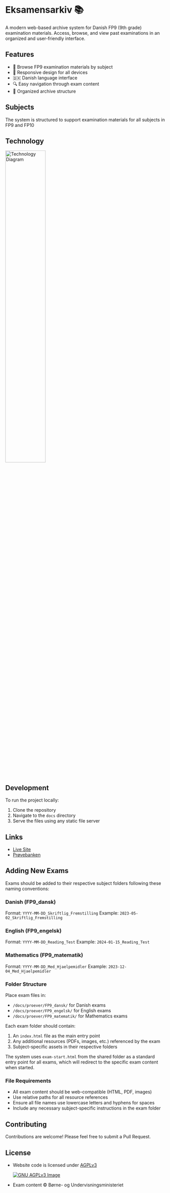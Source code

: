 # Eksamensarkiv 📚

A modern web-based archive system for Danish FP9 (9th grade) examination materials. Access, browse, and view past examinations in an organized and user-friendly interface.

## Features

- 📝 Browse FP9 examination materials by subject
- 📱 Responsive design for all devices
- 🇩🇰 Danish language interface
- 🔍 Easy navigation through exam content
- 💾 Organized archive structure

## Subjects

The system is structured to support examination materials for all subjects in FP9 and FP10

## Technology

<img src="https://up.shx.gg/6_fNnXp1C.png" alt="Technology Diagram" width="50%">

## Development

To run the project locally:

1. Clone the repository
2. Navigate to the `docs` directory
3. Serve the files using any static file server

## Links

- [Live Site](https://eksamen.edbpede.net)
- [Prøvebanken](https://www.prøvebanken.dk)

## Adding New Exams

Exams should be added to their respective subject folders following these naming conventions:

### Danish (FP9_dansk)

Format: `YYYY-MM-DD_Skriftlig_Fremstilling`
Example: `2023-05-02_Skriftlig_Fremstilling`

### English (FP9_engelsk)

Format: `YYYY-MM-DD_Reading_Test`
Example: `2024-01-15_Reading_Test`

### Mathematics (FP9_matematik)

Format: `YYYY-MM-DD_Med_Hjaelpemidler`
Example: `2023-12-04_Med_Hjaelpemidler`

### Folder Structure

Place exam files in:

- `/docs/proever/FP9_dansk/` for Danish exams
- `/docs/proever/FP9_engelsk/` for English exams
- `/docs/proever/FP9_matematik/` for Mathematics exams

Each exam folder should contain:

1. An `index.html` file as the main entry point
2. Any additional resources (PDFs, images, etc.) referenced by the exam
3. Subject-specific assets in their respective folders

The system uses `exam-start.html` from the shared folder as a standard entry point for all exams, which will redirect to the specific exam content when started.

### File Requirements

- All exam content should be web-compatible (HTML, PDF, images)
- Use relative paths for all resource references
- Ensure all file names use lowercase letters and hyphens for spaces
- Include any necessary subject-specific instructions in the exam folder

## Contributing

Contributions are welcome! Please feel free to submit a Pull Request.

## License

- Website code is licensed under [AGPLv3](https://www.gnu.org/licenses/agpl-3.0.html)

  [![GNU AGPLv3 Image](https://www.gnu.org/graphics/agplv3-155x51.png)](https://www.gnu.org/licenses/agpl-3.0.en.html)

- Exam content © Børne- og Undervisningsministeriet
